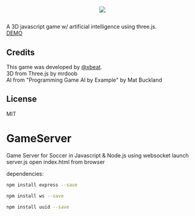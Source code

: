 # <p align="center"><a href="https://xbe.at"><img src="https://xbe.at/img/LogoXbeatLinear.svg"></a></p>

A 3D javascript game w/ artificial intelligence using three.js.<br>
<a href="https://xbe.at" target="_blank">DEMO</a>

## Credits

This game was developed by [@xbeat](https://github.com/xbeat).<br>
3D from Three.js by mrdoob<br>
AI from "Programming Game AI by Example" by Mat Buckland<br>

## License

MIT

# GameServer
Game Server for Soccer in Javascript &amp; Node.js using websocket
launch server.js
open index.html from browser

dependencies:<br>

```bash
npm install express --save
```
```bash
npm install ws --save
```
```bash
npm install uuid --save
```
